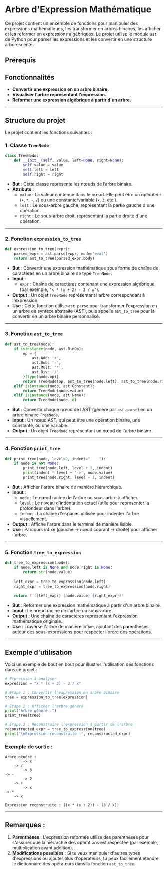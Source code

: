 
# Arbre d'Expression Mathématique

Ce projet contient un ensemble de fonctions pour manipuler des expressions mathématiques, les transformer en arbres binaires, les afficher et les reformer en expressions algébriques. Le projet utilise le module `ast` de Python pour parser les expressions et les convertir en une structure arborescente. 

## Prérequis


## Fonctionnalités

- **Convertir une expression en un arbre binaire.**
- **Visualiser l'arbre représentant l'expression.**
- **Reformer une expression algébrique à partir d'un arbre.**

---

## Structure du projet

Le projet contient les fonctions suivantes :

### 1. Classe `TreeNode`

```python
class TreeNode:
    def __init__(self, value, left=None, right=None):
        self.value = value
        self.left = left
        self.right = right
```

- **But** : Cette classe représente les nœuds de l’arbre binaire.
- **Attributs** :
  - `value` : La valeur contenue dans le nœud. Elle peut être un opérateur (`+`, `*`, `-`, `/`) ou une constante/variable (`x`, `3`, etc.).
  - `left` : Le sous-arbre gauche, représentant la partie gauche d'une opération.
  - `right` : Le sous-arbre droit, représentant la partie droite d'une opération.

---

### 2. Fonction `expression_to_tree`

```python
def expression_to_tree(expr):
    parsed_expr = ast.parse(expr, mode='eval')
    return ast_to_tree(parsed_expr.body)
```

- **But** : Convertir une expression mathématique sous forme de chaîne de caractères en un arbre binaire de type `TreeNode`.
- **Input** : 
  - `expr` : Chaîne de caractères contenant une expression algébrique (par exemple, `"x * (x + 2) - 3 / x"`).
- **Output** : Un objet `TreeNode` représentant l'arbre correspondant à l'expression.
- **Use** : Cette fonction utilise `ast.parse` pour transformer l'expression en un arbre de syntaxe abstraite (AST), puis appelle `ast_to_tree` pour la convertir en un arbre binaire personnalisé.

---

### 3. Fonction `ast_to_tree`

```python
def ast_to_tree(node):
    if isinstance(node, ast.BinOp):
        op = {
            ast.Add: '+',
            ast.Sub: '-',
            ast.Mult: '*',
            ast.Div: '/'
        }[type(node.op)]
        return TreeNode(op, ast_to_tree(node.left), ast_to_tree(node.right))
    elif isinstance(node, ast.Constant):
        return TreeNode(node.value)
    elif isinstance(node, ast.Name):
        return TreeNode(node.id)
```

- **But** : Convertir chaque nœud de l'AST (généré par `ast.parse`) en un arbre binaire `TreeNode`.
- **Input** : Un nœud AST, qui peut être une opération binaire, une constante, ou une variable.
- **Output** : Un objet `TreeNode` représentant un nœud de l'arbre binaire.

---

### 4. Fonction `print_tree`

```python
def print_tree(node, level=0, indent="    "):
    if node is not None:
        print_tree(node.left, level + 1, indent)
        print(indent * level + '->', node.value)
        print_tree(node.right, level + 1, indent)
```

- **But** : Afficher l'arbre binaire de manière hiérarchique.
- **Input** :
  - `node` : Le nœud racine de l'arbre ou sous-arbre à afficher.
  - `level` : Le niveau d'indentation actuel (utile pour représenter la profondeur dans l'arbre).
  - `indent` : La chaîne d'espaces utilisée pour indenter l'arbre visuellement.
- **Output** : Affiche l'arbre dans le terminal de manière lisible.
- **Use** : Parcours infixe (gauche → nœud courant → droite) pour afficher l'arbre.

---

### 5. Fonction `tree_to_expression`

```python
def tree_to_expression(node):
    if node.left is None and node.right is None:
        return str(node.value)
    
    left_expr = tree_to_expression(node.left)
    right_expr = tree_to_expression(node.right)
    
    return f'({left_expr} {node.value} {right_expr})'
```

- **But** : Reformer une expression mathématique à partir d'un arbre binaire.
- **Input** : Le nœud racine de l'arbre ou sous-arbre.
- **Output** : Une chaîne de caractères représentant l'expression mathématique originale.
- **Use** : Traverse l'arbre de manière infixe, ajoutant des parenthèses autour des sous-expressions pour respecter l'ordre des opérations.

---

## Exemple d'utilisation

Voici un exemple de bout en bout pour illustrer l'utilisation des fonctions dans ce projet :

```python
# Expression à analyser
expression = "x * (x + 2) - 3 / x"

# Étape 1 : Convertir l'expression en arbre binaire
tree = expression_to_tree(expression)

# Étape 2 : Afficher l'arbre généré
print("Arbre généré :")
print_tree(tree)

# Étape 3 : Reconstruire l'expression à partir de l'arbre
reconstructed_expr = tree_to_expression(tree)
print("\nExpression reconstruite :", reconstructed_expr)
```

### Exemple de sortie :

```
Arbre généré :
        -> x
    -> /
        -> 3
-> -
        -> 2
    -> +
        -> x
-> *
    -> x

Expression reconstruite : ((x * (x + 2)) - (3 / x))
```

---

## Remarques :

1. **Parenthèses** : L'expression reformée utilise des parenthèses pour s'assurer que la hiérarchie des opérations est respectée (par exemple, multiplication avant addition).
2. **Modifications possibles** : Si tu veux manipuler d'autres types d'expressions ou ajouter plus d'opérateurs, tu peux facilement étendre le dictionnaire des opérateurs dans la fonction `ast_to_tree`.

